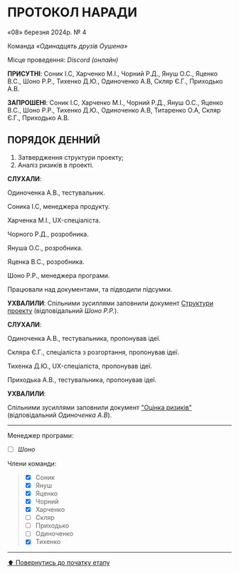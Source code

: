 # ПРОТОКОЛ НАРАДИ

«08» березня 2024р. № 4

Команда *«Одинадцять друзів Оушена»*

Місце проведення: *Discord (онлайн)*


**ПРИСУТНІ**: Соник І.С, Харченко М.І., Чорний Р.Д., Януш О.С., Яценко В.С., Шоно Р.Р., Тихенко Д.Ю., Одиноченко А.В, Скляр Є.Г., Приходько А.В.

**ЗАПРОШЕНІ**: Соник І.С, Харченко М.І., Чорний Р.Д., Януш О.С., Яценко В.С., Шоно Р.Р., Тихенко Д.Ю., Одиноченко А.В, Титаренко О.А, Скляр Є.Г., Приходько А.В.

## ПОРЯДОК ДЕННИЙ

1. Затвердження структури проекту;
2. Аналіз ризиків в проекті.

**СЛУХАЛИ**:

Одиноченка А.В., тестувальник.

Соника І.С, менеджера продукту.

Харченка М.І., UX-спеціаліста.

Чорного Р.Д., розробника.

Януша О.С., розробника.

Яценка В.С., розробника.

Шоно Р.Р., менеджера програми.

Працювали над документами, та підводили підсумки.

**УХВАЛИЛИ**:
Спільними зусиллями заповнили документ [Cтруктури проекту](/docs/1.Envisioning/%D0%A1%D1%82%D1%80%D1%83%D0%BA%D1%82%D1%83%D1%80%D0%B0%20%D0%BF%D1%80%D0%BE%D0%B5%D0%BA%D1%82%D1%83.md)
(відповідальний *Шоно Р.Р.*).

**СЛУХАЛИ**:

Одиноченка А.В., тестувальника, пропонував ідеї.

Скляра Є.Г., спеціаліста з розгортання, пропонував ідеї.

Тихенка Д.Ю., UX-спеціаліста, пропонував ідеї.

Приходька А.В., тестувальника, пропонував ідеї.

**УХВАЛИЛИ**:

Спільними зусиллями заповнили документ ["Оцінка ризиків"](/docs/1.Envisioning/%D0%9E%D1%86%D1%96%D0%BD%D0%BA%D0%B0%20%D1%80%D0%B8%D0%B7%D0%B8%D0%BA%D1%96%D0%B2.md)
(відповідальний *Одиноченка А.В*).

---

Менеджер програми: 		
- [ ] *Шоно*

Члени команди:			

>- [x] Соник
>- [x] Януш
>- [x] Яценко
>- [x] Чорний
>- [x] Харченко
>- [ ] Скляр
>- [ ] Приходько
>- [ ] Одиноченко
>- [x] Тихенко

---
[:arrow_up: Повернутись до початку етапу](/docs/1.Envisioning/README.md)

